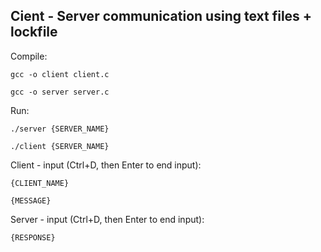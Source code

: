 ## Cient - Server communication using text files + lockfile
Compile:

`gcc -o client client.c`

`gcc -o server server.c`


Run:

`./server {SERVER_NAME}`

`./client {SERVER_NAME}`

Client - input (Ctrl+D, then Enter to end input):

`{CLIENT_NAME}`

`{MESSAGE}`

Server - input (Ctrl+D, then Enter to end input):

`{RESPONSE}`
